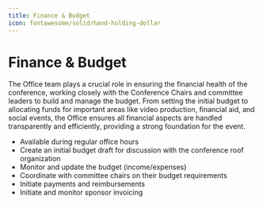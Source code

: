 ```yaml
---
title: Finance & Budget
icon: fontawesome/solid/hand-holding-dollar
---
```

# Finance & Budget

The Office team plays a crucial role in ensuring the financial health of the conference, working closely with the
Conference Chairs and committee leaders to build and manage the budget. From setting the initial budget to allocating
funds for important areas like video production, financial aid, and social events, the Office ensures all financial
aspects are handled transparently and efficiently, providing a strong foundation for the event.

- Available during regular office hours
- Create an initial budget draft for discussion with the conference roof organization
- Monitor and update the budget (income/expenses)
- Coordinate with committee chairs on their budget requirements
- Initiate payments and reimbursements
- Initiate and monitor sponsor invoicing